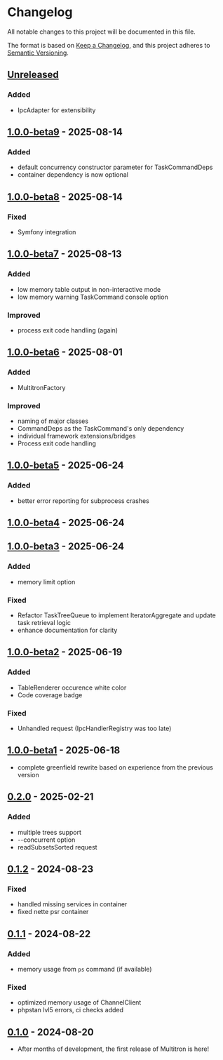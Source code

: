 # Changelog

All notable changes to this project will be documented in this file.

The format is based on [Keep a Changelog](https://keepachangelog.com/en/1.1.0/),
and this project adheres to [Semantic Versioning](https://semver.org/spec/v2.0.0.html).

## [Unreleased]
### Added
- IpcAdapter for extensibility

## [1.0.0-beta9] - 2025-08-14
### Added
- default concurrency constructor parameter for TaskCommandDeps
- container dependency is now optional

## [1.0.0-beta8] - 2025-08-14
### Fixed
- Symfony integration

## [1.0.0-beta7] - 2025-08-13
### Added
- low memory table output in non-interactive mode
- low memory warning TaskCommand console option

### Improved
- process exit code handling (again)

## [1.0.0-beta6] - 2025-08-01
### Added
- MultitronFactory

### Improved
- naming of major classes
- CommandDeps as the TaskCommand's only dependency
- individual framework extensions/bridges
- Process exit code handling

## [1.0.0-beta5] - 2025-06-24
### Added
- better error reporting for subprocess crashes

## [1.0.0-beta4] - 2025-06-24

## [1.0.0-beta3] - 2025-06-24
### Added
- memory limit option
### Fixed
- Refactor TaskTreeQueue to implement IteratorAggregate and update task retrieval logic
- enhance documentation for clarity

## [1.0.0-beta2] - 2025-06-19
### Added
- TableRenderer occurence white color
- Code coverage badge

### Fixed
- Unhandled request (IpcHandlerRegistry was too late)

## [1.0.0-beta1] - 2025-06-18
- complete greenfield rewrite based on experience from the previous version

## [0.2.0] - 2025-02-21
### Added
- multiple trees support
- --concurrent option
- readSubsetsSorted request

## [0.1.2] - 2024-08-23
### Fixed
- handled missing services in container
- fixed nette psr container

## [0.1.1] - 2024-08-22
### Added
- memory usage from `ps` command (if available)
### Fixed
- optimized memory usage of ChannelClient
- phpstan lvl5 errors, ci checks added

## [0.1.0] - 2024-08-20
- After months of development, the first release of Multitron is here!

[Unreleased]: https://github.com/riki137/multitron/compare/1.0.0-beta9...master
[1.0.0-beta9]: https://github.com/riki137/multitron/compare/1.0.0-beta8...1.0.0-beta9
[1.0.0-beta8]: https://github.com/riki137/multitron/compare/1.0.0-beta7...1.0.0-beta8
[1.0.0-beta7]: https://github.com/riki137/multitron/compare/1.0.0-beta6...1.0.0-beta7
[1.0.0-beta6]: https://github.com/riki137/multitron/compare/1.0.0-beta5...1.0.0-beta6
[1.0.0-beta5]: https://github.com/riki137/multitron/compare/1.0.0-beta4...1.0.0-beta5
[1.0.0-beta4]: https://github.com/riki137/multitron/compare/1.0.0-beta3...1.0.0-beta4
[1.0.0-beta3]: https://github.com/riki137/multitron/compare/1.0.0-beta2...1.0.0-beta3
[1.0.0-beta2]: https://github.com/riki137/multitron/compare/1.0.0-beta1...1.0.0-beta2
[1.0.0-beta1]: https://github.com/riki137/multitron/compare/0.2.0...1.0.0-beta1
[0.2.0]: https://github.com/riki137/multitron/compare/0.1.2...0.2.0
[0.1.2]: https://github.com/riki137/multitron/compare/0.1.1...0.1.2
[0.1.1]: https://github.com/riki137/multitron/compare/0.1.0...0.1.1
[0.1.0]: https://github.com/riki137/multitron/releases/tag/0.1.0
